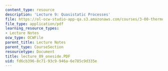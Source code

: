 ```yaml
---
content_type: resource
description: 'Lecture 9: Quasistatic Processes'
file: https://ol-ocw-studio-app-qa.s3.amazonaws.com/courses/3-00-thermodynamics-of-materials-fall-2002/fd6cb3968c7193c9946a6e785c9d335e_lecture_09_oneside.PDF
file_type: application/pdf
learning_resource_types:
- Lecture Notes
ocw_type: OCWFile
parent_title: Lecture Notes
parent_type: CourseSection
resourcetype: Document
title: lecture_09_oneside.PDF
uid: fd6cb396-8c71-93c9-946a-6e785c9d335e
---
```


